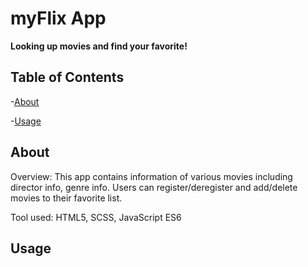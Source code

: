 # myFlix App

**Looking up movies and find your favorite!**

## Table of Contents

-[About](#about)

-[Usage](#usage)

## About

Overview: This app contains information of various movies including director info, genre info. Users can register/deregister and add/delete movies to their favorite list.

Tool used: HTML5, SCSS, JavaScript ES6

## Usage
